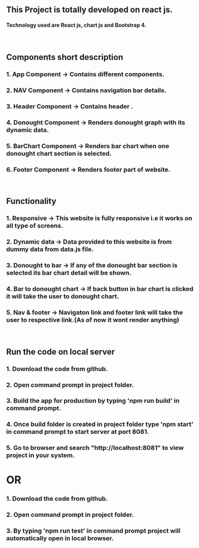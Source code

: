 ## This Project is totally developed on react js.

#### Technology used are React js, chart js and Bootstrap 4.

<br/>

## Components short description

### 1. App Component -> Contains different components.

### 2. NAV Component -> Contains navigation bar details.

### 3. Header Component -> Contains header .

### 4. Donought Component -> Renders donought graph with its dynamic data.

### 5. BarChart Component -> Renders bar chart when one donought chart section is selected.

### 6. Footer Component -> Renders footer part of website.

<br/>

## Functionality

### 1. Responsive -> This website is fully responsive i.e it works on all type of screens.

### 2. Dynamic data -> Data provided to this website is from dummy data from data.js file.

### 3. Donought to bar -> If any of the donought bar section is selected its bar chart detail will be shown.

### 4. Bar to donought chart -> If back button in bar chart is clicked it will take the user to donought chart.

### 5. Nav & footer -> Navigaton link and footer link will take the user to respective link.(As of now it wont render anything)

<br/>

## Run the code on local server

### 1. Download the code from github.

### 2. Open command prompt in project folder.

### 3. Build the app for production by typing 'npm run build' in command prompt.

### 4. Once build folder is created in project folder type 'npm start' in command prompt to start server at port 8081.

### 5. Go to browser and search "http://localhost:8081" to view project in your system.

# OR

### 1. Download the code from github.

### 2. Open command prompt in project folder.

### 3. By typing 'npm run test' in command prompt project will automatically open in local browser.

